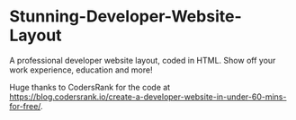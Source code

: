 # Stunning-Developer-Website-Layout

A professional developer website layout, coded in HTML. Show off your work experience, education and more! 

Huge thanks to CodersRank for the code at https://blog.codersrank.io/create-a-developer-website-in-under-60-mins-for-free/.
